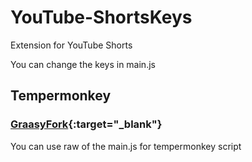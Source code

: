 # YouTube-ShortsKeys
Extension for YouTube Shorts

You can change the keys in main.js

## Tempermonkey
### [GraasyFork](https://greasyfork.org/en/scripts/460989-youtube-shortskeys){:target="_blank"}
You can use raw of the main.js for tempermonkey script
